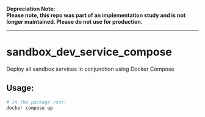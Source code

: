 **Depreciation Note:   
Please note, this repo was part of an implementation study and is not longer maintained.
Please do not use for production.** 

---

# sandbox_dev_service_compose
Deploy all sandbox services in conjunction using Docker Compose


## Usage:
```bash
# in the package root:
docker compose up
```
